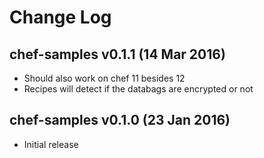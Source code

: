 # Change Log

## chef-samples v0.1.1 (14 Mar 2016)

- Should also work on chef 11 besides 12
- Recipes will detect if the databags are encrypted or not

## chef-samples v0.1.0 (23 Jan 2016)

- Initial release